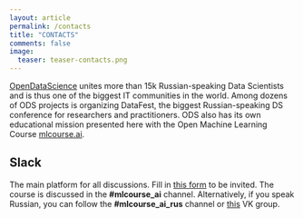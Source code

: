 ```yaml
---
layout: article
permalink: /contacts
title: "CONTACTS"
comments: false
image:
  teaser: teaser-contacts.png
---
```


[OpenDataScience](http://ods.ai) unites more than 15k Russian-speaking Data Scientists and is thus one of the biggest IT communities in the world. Among dozens of ODS projects is organizing DataFest, the biggest Russian-speaking DS conference for researchers and practitioners. ODS also has its own educational mission presented here with the Open Machine Learning Course [mlcourse.ai](mlcourse.ai).

## Slack
The main platform for all discussions. Fill in [this form](https://docs.google.com/forms/d/1_pDNuVHwBxV5wuOcdaXoxBZneyAQcqfOl4V2qkqKbNQ/edit) to be invited. The course is discussed in the **#mlcourse_ai** channel. Alternatively, if you speak Russian, you can follow the  **#mlcourse_ai_rus** channel or [this](https://vk.com/mlcourse) VK group.

